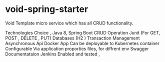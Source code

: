 # void-spring-starter
Void Template micro service which has all CRUD functionality.

Technologies Choice
,
Java 8,
Spring Boot
CRUD Operation
Junit (For GET, POST , DELETE , PUT)
Databases (H2 )
Transaction Management
Asynchronous Api
Docker App
Can be deployable to Kubernetes container
Configurable Via application proporties files, for diffrent env
Swagger Documentataion
Jenkins Enabled and tested
,
